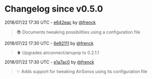 # Changelog since v0.5.0

2018/07/22 17:30 UTC - [e642eac](https://github.com/hassio-addons/addon-airsonos/commit/e642eaca36da381f87e9519a22d1e8dac02284fe) by [@frenck](https://github.com/frenck)
> :books: Documents tweaking possibilities using a configuration file 

2018/07/22 17:30 UTC - [6e92111](https://github.com/hassio-addons/addon-airsonos/commit/6e921111b4bc2dda73ea62a6c54914156c196e27) by [@frenck](https://github.com/frenck)
> :arrow_up: Upgrades airconnect/airupnp to 0.2.1.1 

2018/07/22 17:30 UTC - [e1a7ac0](https://github.com/hassio-addons/addon-airsonos/commit/e1a7ac068dee934243bf4bf8dcb153694d2cb6c5) by [@frenck](https://github.com/frenck)
> :sparkles: Adds support for tweaking AirSonos using its configuration file 

